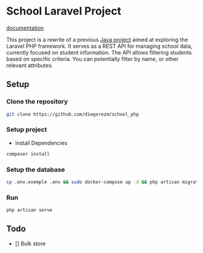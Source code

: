 # School Laravel Project
[documentation](https://github.com/diegorezm/school_php/tree/main/docs/README.md)


This project is a rewrite of a previous [Java project](https://github.com/diegorezm/school_java) aimed at exploring the Laravel PHP framework. 
It serves as a REST API for managing school data, currently focused on student information.
The API allows filtering students based on specific criteria. You can potentially filter by name, or other relevant attributes.
## Setup
### Clone the repository
```bash
git clone https://github.com/diegorezm/school_php
```
### Setup project
- install Dependencies
```bash
composer install
```
### Setup the database 
```bash
cp .env.exemple .env && sudo docker-compose up -d && php artisan migrate
```
### Run
```bash
php artisan serve
```
## Todo
- [] Bulk store
